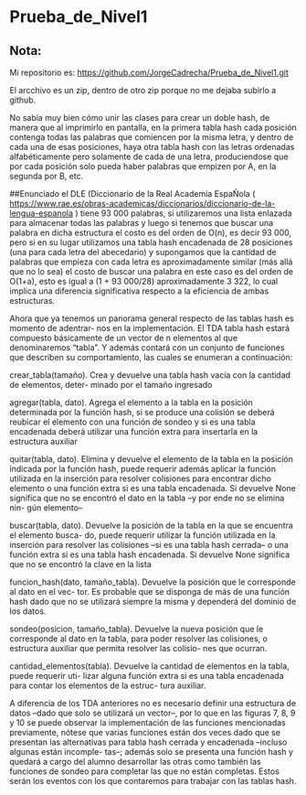 # Prueba_de_Nivel1

## Nota:
Mi repositorio es: https://github.com/JorgeCadrecha/Prueba_de_Nivel1.git

El arcchivo es un zip, dentro de otro zip porque no me dejaba subirlo a github.

No sabía muy bien cómo unir las clases para crear un doble hash, de manera que al imprimirlo en pantalla, en la primera tabla hash cada posición contenga todas las palabras que comiencen por la misma letra, y dentro de cada una de esas posiciones, haya otra tabla hash con las letras ordenadas alfabéticamente pero solamente de cada de una letra, produciendose que por cada posición solo pueda haber palabras que empizen por A, en la segunda por B, etc.

##Enunciado
el DLE (Diccionario de la Real Academia EspaÑola ( https://www.rae.es/obras-academicas/diccionarios/diccionario-de-la-lengua-espanola ) tiene 93 000 palabras, si utilizaremos una lista enlazada para almacenar todas las palabras y luego si tenemos que buscar una palabra en dicha estructura el costo es del orden de O(n), es decir 93 000, pero si en su lugar utilizamos una tabla hash encadenada de 28 posiciones (una para cada letra del abecedario) y supongamos que la cantidad de palabras que empieza con cada letra es aproximadamente similar (más allá que no lo sea) el costo de buscar una palabra en este caso es del orden de O(1+a), esto es igual a (1 + 93 000/28) aproximadamente 3 322, lo cual implica una diferencia significativa respecto a la eficiencia de ambas estructuras.

Ahora que ya tenemos un panorama general respecto de las tablas hash es momento de adentrar- nos en la implementación. El TDA tabla hash estará compuesto básicamente de un vector de n elementos al que denominaremos “tabla”. Y además contará con un conjunto de funciones que describen su comportamiento, las cuales se enumeran a continuación:



crear_tabla(tamaño). Crea y devuelve una tabla hash vacía con la cantidad de elementos, deter- minado por el tamaño ingresado

agregar(tabla, dato). Agrega el elemento a la tabla en la posición determinada por la función hash, si se produce una colisión se deberá reubicar el elemento con una función de sondeo y si es una tabla encadenada deberá utilizar una función extra para insertarla en la estructura auxiliar

quitar(tabla, dato). Elimina y devuelve el elemento de la tabla en la posición indicada por la función hash, puede requerir además aplicar la función utilizada en la inserción para resolver colisiones para encontrar dicho elemento o una función extra si es una tabla encadenada. Si devuelve None significa que no se encontró el dato en la tabla –y por ende no se elimina nin- gún elemento–

buscar(tabla, dato). Devuelve la posición de la tabla en la que se encuentra el elemento busca- do, puede requerir utilizar la función utilizada en la inserción para resolver las colisiones –si es una tabla hash cerrada– o una función extra si es una tabla hash encadenada. Si devuelve None significa que no se encontró la clave en la lista

funcion_hash(dato, tamaño_tabla). Devuelve la posición que le corresponde al dato en el vec- tor. Es probable que se disponga de más de una función hash dado que no se utilizará siempre la misma y dependerá del dominio de los datos.



sondeo(posicion, tamaño_tabla). Devuelve la nueva posición que le corresponde al dato en la tabla, para poder resolver las colisiones, o estructura auxiliar que permita resolver las colisio- nes que ocurran.

 cantidad_elementos(tabla). Devuelve la cantidad de elementos en la tabla, puede requerir uti- lizar alguna función extra si es una tabla encadenada para contar los elementos de la estruc- tura auxiliar.



A diferencia de los TDA anteriores no es necesario definir una estructura de datos –dado que solo se utilizará un vector–, por lo que en las figuras 7, 8, 9 y 10 se puede observar la implementación de las funciones mencionadas previamente, nótese que varias funciones están dos veces dado que se presentan las alternativas para tabla hash cerrada y encadenada –incluso algunas están incomple- tas–; además solo se presenta una función hash y quedará a cargo del alumno desarrollar las otras como también las funciones de sondeo para completar las que no están completas. Estos serán los eventos con los que contaremos para trabajar con las tablas hash.


